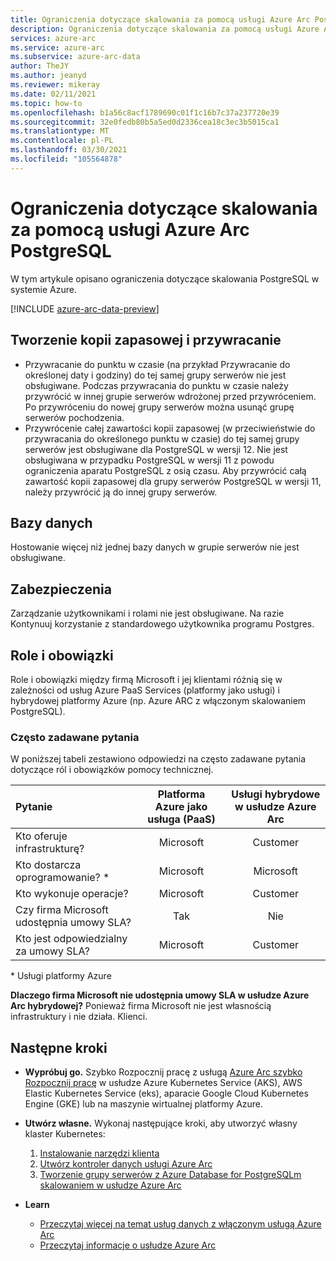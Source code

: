 ```yaml
---
title: Ograniczenia dotyczące skalowania za pomocą usługi Azure Arc PostgreSQL
description: Ograniczenia dotyczące skalowania za pomocą usługi Azure Arc PostgreSQL
services: azure-arc
ms.service: azure-arc
ms.subservice: azure-arc-data
author: TheJY
ms.author: jeanyd
ms.reviewer: mikeray
ms.date: 02/11/2021
ms.topic: how-to
ms.openlocfilehash: b1a56c8acf1789690c01f1c16b7c37a237720e39
ms.sourcegitcommit: 32e0fedb80b5a5ed0d2336cea18c3ec3b5015ca1
ms.translationtype: MT
ms.contentlocale: pl-PL
ms.lasthandoff: 03/30/2021
ms.locfileid: "105564878"
---
```

# <a name="limitations-of-azure-arc-enabled-postgresql-hyperscale"></a>Ograniczenia dotyczące skalowania za pomocą usługi Azure Arc PostgreSQL

W tym artykule opisano ograniczenia dotyczące skalowania PostgreSQL w systemie Azure. 

[!INCLUDE [azure-arc-data-preview](../../../includes/azure-arc-data-preview.md)]

## <a name="backup-and-restore"></a>Tworzenie kopii zapasowej i przywracanie

- Przywracanie do punktu w czasie (na przykład Przywracanie do określonej daty i godziny) do tej samej grupy serwerów nie jest obsługiwane. Podczas przywracania do punktu w czasie należy przywrócić w innej grupie serwerów wdrożonej przed przywróceniem. Po przywróceniu do nowej grupy serwerów można usunąć grupę serwerów pochodzenia.
- Przywrócenie całej zawartości kopii zapasowej (w przeciwieństwie do przywracania do określonego punktu w czasie) do tej samej grupy serwerów jest obsługiwane dla PostgreSQL w wersji 12. Nie jest obsługiwana w przypadku PostgreSQL w wersji 11 z powodu ograniczenia aparatu PostgreSQL z osią czasu. Aby przywrócić całą zawartość kopii zapasowej dla grupy serwerów PostgreSQL w wersji 11, należy przywrócić ją do innej grupy serwerów.


## <a name="databases"></a>Bazy danych

Hostowanie więcej niż jednej bazy danych w grupie serwerów nie jest obsługiwane.


## <a name="security"></a>Zabezpieczenia

Zarządzanie użytkownikami i rolami nie jest obsługiwane. Na razie Kontynuuj korzystanie z standardowego użytkownika programu Postgres.

## <a name="roles-and-responsibilities"></a>Role i obowiązki

Role i obowiązki między firmą Microsoft i jej klientami różnią się w zależności od usług Azure PaaS Services (platformy jako usługi) i hybrydowej platformy Azure (np. Azure ARC z włączonym skalowaniem PostgreSQL). 

### <a name="frequently-asked-questions"></a>Często zadawane pytania

W poniższej tabeli zestawiono odpowiedzi na często zadawane pytania dotyczące ról i obowiązków pomocy technicznej.

| Pytanie                      | Platforma Azure jako usługa (PaaS) | Usługi hybrydowe w usłudze Azure Arc |
|:----------------------------------|:------------------------------------:|:---------------------------:|
| Kto oferuje infrastrukturę?  | Microsoft                          | Customer                  |
| Kto dostarcza oprogramowanie? *       | Microsoft                          | Microsoft                 |
| Kto wykonuje operacje? | Microsoft                          | Customer                  |
| Czy firma Microsoft udostępnia umowy SLA?      | Tak                                | Nie                        |
| Kto jest odpowiedzialny za umowy SLA? | Microsoft                          | Customer                  |

\* Usługi platformy Azure

__Dlaczego firma Microsoft nie udostępnia umowy SLA w usłudze Azure Arc hybrydowej?__ Ponieważ firma Microsoft nie jest własnością infrastruktury i nie działa. Klienci.

## <a name="next-steps"></a>Następne kroki

- **Wypróbuj go.** Szybko Rozpocznij pracę z usługą [Azure Arc szybko Rozpocznij pracę](https://azurearcjumpstart.io/azure_arc_jumpstart/azure_arc_data/) w usłudze Azure Kubernetes Service (AKS), AWS Elastic Kubernetes Service (eks), aparacie Google Cloud Kubernetes Engine (GKE) lub na maszynie wirtualnej platformy Azure. 

- **Utwórz własne.** Wykonaj następujące kroki, aby utworzyć własny klaster Kubernetes: 
   1. [Instalowanie narzędzi klienta](install-client-tools.md)
   2. [Utwórz kontroler danych usługi Azure Arc](create-data-controller.md)
   3. [Tworzenie grupy serwerów z Azure Database for PostgreSQLm skalowaniem w usłudze Azure Arc](create-postgresql-hyperscale-server-group.md) 

- **Learn**
   - [Przeczytaj więcej na temat usług danych z włączonym usługą Azure Arc](https://azure.microsoft.com/services/azure-arc/hybrid-data-services)
   - [Przeczytaj informacje o usłudze Azure Arc](https://aka.ms/azurearc)
